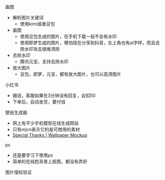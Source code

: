 画图
- 解析图片关键词
	- 使用kimi或者豆包
- 画图
	- 使用豆包生成的图片，在手机下载一般不会有水印
	- 使用即梦生成的图片，哪怕现在分享到抖音，左上角也有ai字样，而且去除水印攻击很难清除
- 去除水印
	- 腾讯元宝，支持去除水印
- 放大图片
	- 豆包，即梦，元宝，都有放大图片，也可以高清图片

小红书
- 据说，客服如果在3分钟没有回复，会扣50
- 下单后，自动发货，要付钱

壁纸生成器
- 网上有不少手机模型在线生成网站
- 只有mjcn表示它的是可商用的素材
- [Special Thanks | Wallpaper Mockup](https://wallpapermockup.com/docs/thanks)


ps
- 还是要学习下使用ps
- 简单的在纯色背景上抠图，都没有弄好

图片侵权验证


